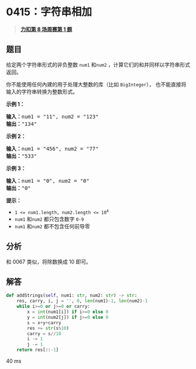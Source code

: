 # 0415：字符串相加


> <u>**[力扣第 8  场周赛第 1  题](https://leetcode.cn/problems/add-strings/)**</u>

## 题目

<p>给定两个字符串形式的非负整数 <code>num1</code> 和<code>num2</code> ，计算它们的和并同样以字符串形式返回。</p>

<p>你不能使用任何內建的用于处理大整数的库（比如 <code>BigInteger</code>）， 也不能直接将输入的字符串转换为整数形式。</p>



<p><strong>示例 1：</strong></p>

<pre>
<strong>输入：</strong>num1 = "11", num2 = "123"
<strong>输出：</strong>"134"
</pre>

<p><strong>示例 2：</strong></p>

<pre>
<strong>输入：</strong>num1 = "456", num2 = "77"
<strong>输出：</strong>"533"
</pre>

<p><strong>示例 3：</strong></p>

<pre>
<strong>输入：</strong>num1 = "0", num2 = "0"
<strong>输出：</strong>"0"
</pre>





<p><strong>提示：</strong></p>

<ul>
<li><code>1 &lt;= num1.length, num2.length &lt;= 10<sup>4</sup></code></li>
<li><code>num1</code> 和<code>num2</code> 都只包含数字 <code>0-9</code></li>
<li><code>num1</code> 和<code>num2</code> 都不包含任何前导零</li>
</ul>


## 分析

和 0067 类似，将除数换成 10 即可。


## 解答

```python
def addStrings(self, num1: str, num2: str) -> str:
	res, carry, i, j = '', 0, len(num1)-1, len(num2)-1
	while i>=0 or j>=0 or carry:
		x = int(num1[i]) if i>=0 else 0
		y = int(num2[j]) if j>=0 else 0
		s = x+y+carry
		res += str(s%10)
		carry = s//10
		i -= 1
		j -= 1
	return res[::-1]
```

40 ms

